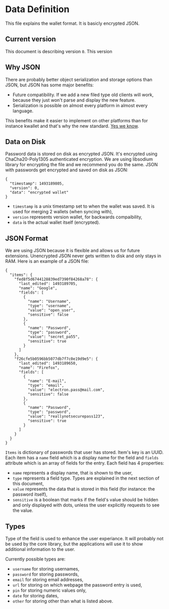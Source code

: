 # Data Definition
This file explains the wallet format. It is basicly encrypted JSON.

## Current version
This document is describing version ```0```. This version

## Why JSON
There are probably better object serialization and storage options than JSON, but JSON has some major benefits:
- Future compatibility. If we add a new filed type old clients will work, because they just won't parse and display the new feature.
- Serialization is possible on almost every platform in almost every language.

This benefits make it easier to implement on other platforms than for instance kwallet and that's why the new standard. [Yes we know](https://xkcd.com/927/).

## Data on Disk
Password data is stored on disk as encrypted JSON. It's encrypted using ChaCha20-Poly1305 authenticated encryption. We are using libsodium library for encrypting the file and we recommend you do the same. JSON with passwords get encrypted and saved on disk as JSON:

```
{
  "timestamp": 1493189805,
  "version": 0,
  "data": "encrypted wallet"
}
```

- ```timestamp``` is a unix timestamp set to when the wallet was saved. It is used for merging 2 wallets (when syncing with),
- ```version``` represents version wallet, for backwards compaibility,
- ```data``` is the actual wallet itself (encrypted).

## JSON Format
We are using JSON because it is flexible and allows us for future extensions. Unencrypted JSON never gets written to disk and only stays in RAM. Here is an example of a JSON file:

```
{
  "items": {
    "fed8f5d6744128839ed7390f84268a78": {
      "last_edited": 1493189705,
      "name": "Google",
      "fields": [
        {
          "name": "Username",
          "type": "username",
          "value": "open_user",
          "sensitive": false
        },
        {
          "name": "Password",
          "type": "password",
          "value": "secret_pa55",
          "sensitive": true
        }
      ]
    },
    "f26cfe5b0596bb5077db7f7c0e19d9e5": {
      "last_edited": 1493189650,
      "name": "Firefox",
      "fields": [
        {
          "name": "E-mail",
          "type": "email",
          "value": "electron.pass@mail.com",
          "sensitive": false
        },
        {
          "name": "Password",
          "type": "password",
          "value": "reallynotsecurepass123",
          "sensitive": true
        }
      ]
    }
  }
}

```

```Items``` is dictionary of passwords that user has stored. Item's key is an UUID. Each item has a ```name``` field which is a display name for the field and ```fields``` attribute which is an array of fields for the entry. Each field has 4 properties:

- ```name``` represents a display name, that is shown to the user,
- ```type``` represents a field type. Types are explained in the next section of this document,
- ```value``` represents the data that is stored in this field (for instance: the password itself),
- ```sensitive``` is a boolean that marks if the field's value should be hidden and only displayed with dots, unless the user explicitly requests to see the value.

## Types
Type of the field is used to enhance the user experiance. It will probably not be used by the core library, but the applications will use it to show additional information to the user.

Currently possible types are:

- ```username``` for storing usernames,
- ```password``` for storing passwords,
- ```email``` for storing email addresses,
- ```url``` for storing on which webpage the password entry is used,
- ```pin``` for storing numeric values only,
- ```date``` for storing dates,
- ```other``` for storing other than what is listed above.
